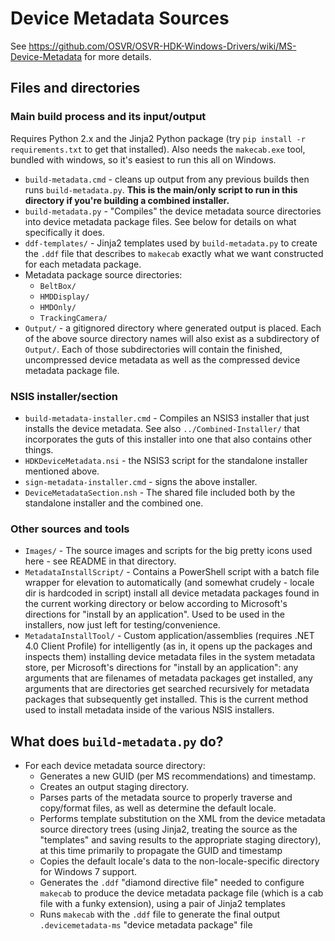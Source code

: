 # Device Metadata Sources

See <https://github.com/OSVR/OSVR-HDK-Windows-Drivers/wiki/MS-Device-Metadata> for more details.

## Files and directories

### Main build process and its input/output
Requires Python 2.x and the Jinja2 Python package (try `pip install -r requirements.txt` to get that installed). Also needs the `makecab.exe` tool, bundled with windows, so it's easiest to run this all on Windows.

- `build-metadata.cmd` - cleans up output from any previous builds then runs `build-metadata.py`. **This is the main/only script to run in this directory if you're building a combined installer.**
- `build-metadata.py` - "Compiles" the device metadata source directories into device metadata package files. See below for details on what specifically it does.
- `ddf-templates/` - Jinja2 templates used by `build-metadata.py` to create the `.ddf` file that describes to `makecab` exactly what we want constructed for each metadata package.
- Metadata package source directories:
	- `BeltBox/`
	- `HMDDisplay/`
	- `HMDOnly/`
  - `TrackingCamera/`
- `Output/` - a gitignored directory where generated output is placed. Each of the above source directory names will also exist as a subdirectory of `Output/`. Each of those subdirectories will contain the finished, uncompressed device metadata as well as the compressed device metadata package file.

### NSIS installer/section
- `build-metadata-installer.cmd` - Compiles an NSIS3 installer that just installs the device metadata. See also `../Combined-Installer/` that incorporates the guts of this installer into one that also contains other things.
- `HDKDeviceMetadata.nsi` - the NSIS3 script for the standalone installer mentioned above.
- `sign-metadata-installer.cmd` - signs the above installer.
- `DeviceMetadataSection.nsh` - The shared file included both by the standalone installer and the combined one.

### Other sources and tools
- `Images/` - The source images and scripts for the big pretty icons used here - see README in that directory.
- `MetadataInstallScript/` - Contains a PowerShell script with a batch file wrapper for elevation to automatically (and somewhat crudely - locale dir is hardcoded in script) install all device metadata packages found in the current working directory or below according to Microsoft's directions for "install by an application". Used to be used in the installers, now just left for testing/convenience.
- `MetadataInstallTool/` - Custom application/assemblies (requires .NET 4.0 Client Profile) for intelligently (as in, it opens up the packages and inspects them) installing device metadata files in the system metadata store, per Microsoft's directions for "install by an application": any arguments that are filenames of metadata packages get installed, any arguments that are directories get searched recursively for metadata packages that subsequently get installed. This is the current method used to install metadata inside of the various NSIS installers.

## What does `build-metadata.py` do?

- For each device metadata source directory:
	- Generates a new GUID (per MS recommendations) and timestamp.
	- Creates an output staging directory.
	- Parses parts of the metadata source to properly traverse and copy/format files, as well as determine the default locale.
	- Performs template substitution on the XML from the device metadata source directory trees (using Jinja2, treating the source as the "templates" and saving results to the appropriate staging directory), at this time primarily to propagate the GUID and timestamp
	- Copies the default locale's data to the non-locale-specific directory for Windows 7 support.
	- Generates the `.ddf` "diamond directive file" needed to configure `makecab` to produce the device metadata package file (which is a cab file with a funky extension), using a pair of Jinja2 templates
	- Runs `makecab` with the `.ddf` file to generate the final output `.devicemetadata-ms` "device metadata package" file
